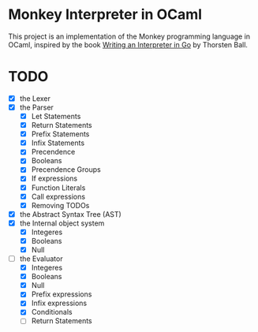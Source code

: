 # Monkey Interpreter in OCaml

This project is an implementation of the Monkey programming language in OCaml, inspired by the book [Writing an Interpreter in Go](https://interpreterbook.com/) by Thorsten Ball.

# TODO
- [x] the Lexer
- [x] the Parser
    - [x] Let Statements
    - [x] Return Statements
    - [x] Prefix Statements
    - [x] Infix Statements
    - [x] Precendence
    - [x] Booleans
    - [x] Precendence Groups
    - [x] If expressions
    - [x] Function Literals
    - [x] Call expressions
    - [x] Removing TODOs
- [x] the Abstract Syntax Tree (AST)
- [x] the Internal object system
    - [x] Integeres
    - [x] Booleans
    - [x] Null
- [ ] the Evaluator 
    - [x] Integeres
    - [x] Booleans
    - [x] Null
    - [x] Prefix expressions
    - [x] Infix expressions
    - [x] Conditionals
    - [ ] Return Statements
